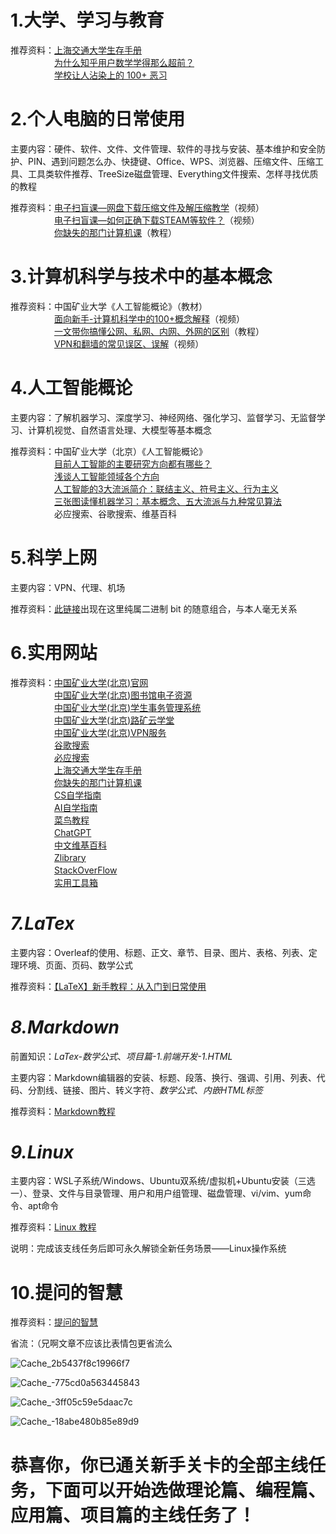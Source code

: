 # 1.大学、学习与教育
推荐资料：[上海交通大学生存手册](https://survivesjtu.gitbook.io/survivesjtumanual)  
　　　　　[为什么知乎用户数学学得那么超前？](https://www.zhihu.com/question/433633705/answer/1619595925)  
　　　　　[学校让人沾染上的 100+ 恶习](https://zhuanlan.zhihu.com/p/559705516)
# 2.个人电脑的日常使用
主要内容：硬件、软件、文件、文件管理、软件的寻找与安装、基本维护和安全防护、PIN、遇到问题怎么办、快捷键、Office、WPS、浏览器、压缩文件、压缩工具、工具类软件推荐、TreeSize磁盘管理、Everything文件搜索、怎样寻找优质的教程

推荐资料：[电子扫盲课—网盘下载压缩文件及解压缩教学](https://www.bilibili.com/video/BV11w4m1y7kA?spm_id_from=333.788.recommend_more_video.-1&vd_source=8f7be58fae99de36e73582d589f00ca1)（视频）  
　　　　　[电子扫盲课—如何正确下载STEAM等软件？](https://www.bilibili.com/video/BV1yr421F7Cb/?spm_id_from=333.337.search-card.all.click&vd_source=8f7be58fae99de36e73582d589f00ca1)（视频）  
　　　　　[你缺失的那门计算机课](https://www.criwits.top/missing/)（教程）
# 3.计算机科学与技术中的基本概念
推荐资料：中国矿业大学《人工智能概论》（教材）  
　　　　　[面向新手-计算机科学中的100+概念解释](https://www.bilibili.com/video/BV1tp4y1E7aB/?spm_id_from=333.1007.top_right_bar_window_default_collection.content.click&vd_source=8f7be58fae99de36e73582d589f00ca1)（视频）  
　　　　　[一文带你搞懂公网、私网、内网、外网的区别](https://blog.csdn.net/easylife206/article/details/134046598)（教程）  
　　　　　[VPN和翻墙的常见误区、误解](https://www.bilibili.com/video/BV1vz42187Da/?spm_id_from=333.337.search-card.all.click&vd_source=8f7be58fae99de36e73582d589f00ca1)（视频） 
# 4.人工智能概论
主要内容：了解机器学习、深度学习、神经网络、强化学习、监督学习、无监督学习、计算机视觉、自然语言处理、大模型等基本概念 

推荐资料：中国矿业大学（北京）《人工智能概论》  
　　　　　[目前人工智能的主要研究方向都有哪些？](https://www.zhihu.com/question/51419290/answer/370162021)  
　　　　　[浅谈人工智能领域各个方向](https://zhuanlan.zhihu.com/p/128986471)  
　　　　　[人工智能的3大流派简介：联结主义、符号主义、行为主义](https://zhuanlan.zhihu.com/p/619260232)  
　　　　　[三张图读懂机器学习：基本概念、五大流派与九种常见算法](https://zhuanlan.zhihu.com/p/26512893)  
　　　　　必应搜索、谷歌搜索、维基百科
# 5.科学上网
主要内容：VPN、代理、机场

推荐资料：[此链接](https://jegocloud.com/)出现在这里纯属二进制 bit 的随意组合，与本人毫无关系
# 6.实用网站
推荐资料：[中国矿业大学(北京)官网](https://www.cumtb.edu.cn/)  
　　　　　[中国矿业大学(北京)图书馆电子资源](http://219.242.65.10/lib/Sub.html#!Module/Resource/Type/Classify/Content/00/ColumnId/c92a1e31-fd7b-4a6a-a6b1-a8030ab0dc03/Page/1)  
　　　　　[中国矿业大学(北京)学生事务管理系统](https://auth.cumtb.edu.cn/authserver/login?service=http%3A%2F%2F118.228.224.200%3A8081%2F)  
　　　　　[中国矿业大学(北京)路矿云学堂](https://cumtb.fanya.chaoxing.com/portal)  
　　　　　[中国矿业大学(北京)VPN服务](https://vpn.cumtb.edu.cn)  
　　　　　[谷歌搜索](https://www.google.com.hk/webhp?hl=zh-CN&gl=cn)  
　　　　　[必应搜索](https://www.bing.com/)  
　　　　　[上海交通大学生存手册](https://survivesjtu.gitbook.io/survivesjtumanual)  
　　　　　[你缺失的那门计算机课](https://www.criwits.top/missing/)  
　　　　　[CS自学指南](https://csdiy.wiki)  
　　　　　[AI自学指南](https://github.com/Discrete-Mathematics/ai-self-learning)  
　　　　　[菜鸟教程](https://www.runoob.com/)  
　　　　　[ChatGPT](https://chatgpt.com/)  
　　　　　[中文维基百科](https://zh.wikipedia.org/wiki/Wikipedia:%E9%A6%96%E9%A1%B5)  
　　　　　[Zlibrary](https://zh.1lib.sk/)  
　　　　　[StackOverFlow](https://stackoverflow.com/)  
　　　　　[实用工具箱](https://csdiy.wiki/%E5%BF%85%E5%AD%A6%E5%B7%A5%E5%85%B7/tools/)
# *7.LaTex*
主要内容：Overleaf的使用、标题、正文、章节、目录、图片、表格、列表、定理环境、页面、页码、数学公式  

推荐资料：[【LaTeX】新手教程：从入门到日常使用](https://zhuanlan.zhihu.com/p/456055339)
# *8.Markdown*
前置知识：*LaTex-数学公式*、*项目篇-1.前端开发-1.HTML*

主要内容：Markdown编辑器的安装、标题、段落、换行、强调、引用、列表、代码、分割线、链接、图片、转义字符、*数学公式*、*内嵌HTML标签*

推荐资料：[Markdown教程](https://markdown.com.cn/)
# *9.Linux*
主要内容：WSL子系统/Windows、Ubuntu双系统/虚拟机+Ubuntu安装（三选一）、登录、文件与目录管理、用户和用户组管理、磁盘管理、vi/vim、yum命令、apt命令  

推荐资料：[Linux 教程](https://www.runoob.com/linux/linux-tutorial.html)

说明：完成该支线任务后即可永久解锁全新任务场景——Linux操作系统
# 10.提问的智慧
推荐资料：[提问的智慧](https://github.com/Discrete-Mathematics/ai-self-learning/blob/main/1.%E6%96%B0%E6%89%8B%E5%85%B3%E5%8D%A1/%E6%8F%90%E9%97%AE%E7%9A%84%E6%99%BA%E6%85%A7.md)

省流：（兄啊文章不应该比表情包更省流么

![Cache_2b5437f8c19966f7](https://github.com/user-attachments/assets/3d463913-2330-4669-9bf4-46066f42ffdc)  

![Cache_-775cd0a563445843](https://github.com/user-attachments/assets/03289604-dd51-4e38-bfa3-8b34cb8cfd00)

![Cache_-3ff05c59e5daac7c](https://github.com/user-attachments/assets/cdaf58fd-d8bc-4d3e-a26f-cf8262cc9884)  

![Cache_-18abe480b85e89d9](https://github.com/user-attachments/assets/de946e0e-9bc1-4534-b181-84092044d54f)  
# 恭喜你，你已通关新手关卡的全部主线任务，下面可以开始选做理论篇、编程篇、应用篇、项目篇的主线任务了！
